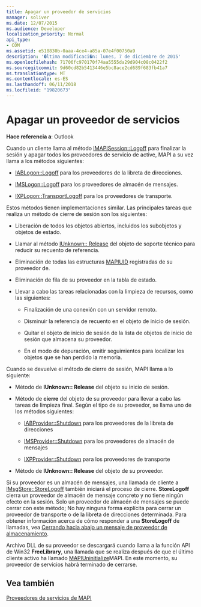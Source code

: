 ```yaml
---
title: Apagar un proveedor de servicios
manager: soliver
ms.date: 12/07/2015
ms.audience: Developer
localization_priority: Normal
api_type:
- COM
ms.assetid: e518830b-0aaa-4ce4-a85a-07e4f00750a9
description: '�ltima modificaci�n: lunes, 7 de diciembre de 2015'
ms.openlocfilehash: 71706fc970170f74aa5555da29d904c08c0422f2
ms.sourcegitcommit: 9d60cd82b5413446e5bc8ace2cd689f683fb41a7
ms.translationtype: MT
ms.contentlocale: es-ES
ms.lasthandoff: 06/11/2018
ms.locfileid: "19820673"
---
```

# <a name="shutting-down-a-service-provider"></a>Apagar un proveedor de servicios

 
  
**Hace referencia a**: Outlook 
  
Cuando un cliente llama al método [IMAPISession::Logoff](imapisession-logoff.md) para finalizar la sesión y apagar todos los proveedores de servicio de active, MAPI a su vez llama a los métodos siguientes: 
  
- [IABLogon::Logoff](iablogon-logoff.md) para los proveedores de la libreta de direcciones. 
    
- [IMSLogon::Logoff](imslogon-logoff.md) para los proveedores de almacén de mensajes. 
    
- [IXPLogon::TransportLogoff](ixplogon-transportlogoff.md) para los proveedores de transporte. 
    
Estos métodos tienen implementaciones similar. Las principales tareas que realiza un método de cierre de sesión son los siguientes:
  
- Liberación de todos los objetos abiertos, incluidos los subobjetos y objetos de estado.
    
- Llamar al método [IUnknown:: Release](http://msdn.microsoft.com/library/4b494c6f-f0ee-4c35-ae45-ed956f40dc7a%28Office.15%29.aspx) del objeto de soporte técnico para reducir su recuento de referencia. 
    
- Eliminación de todas las estructuras [MAPIUID](mapiuid.md) registradas de su proveedor de. 
    
- Eliminación de fila de su proveedor en la tabla de estado.
    
- Llevar a cabo las tareas relacionadas con la limpieza de recursos, como las siguientes:
    
  - Finalización de una conexión con un servidor remoto.
    
  - Disminuir la referencia de recuento en el objeto de inicio de sesión.
    
  - Quitar el objeto de inicio de sesión de la lista de objetos de inicio de sesión que almacena su proveedor.
    
  - En el modo de depuración, emitir seguimientos para localizar los objetos que se han perdido la memoria.
    
Cuando se devuelve el método de cierre de sesión, MAPI llama a lo siguiente:
  
- Método de **IUnknown:: Release** del objeto su inicio de sesión. 
    
- Método de **cierre** del objeto de su proveedor para llevar a cabo las tareas de limpieza final. Según el tipo de su proveedor, se llama uno de los métodos siguientes: 
    
  - [IABProvider::Shutdown](iabprovider-shutdown.md) para los proveedores de la libreta de direcciones 
    
  - [IMSProvider::Shutdown](imsprovider-shutdown.md) para los proveedores de almacén de mensajes 
    
  - [IXPProvider::Shutdown](ixpprovider-shutdown.md) para los proveedores de transporte 
    
- Método de **IUnknown:: Release** del objeto de su proveedor. 
    
Si su proveedor es un almacén de mensajes, una llamada de cliente a [IMsgStore::StoreLogoff](imsgstore-storelogoff.md) también iniciará el proceso de cierre. **StoreLogoff** cierra un proveedor de almacén de mensaje concreto y no tiene ningún efecto en la sesión. Solo un proveedor de almacén de mensajes se puede cerrar con este método; No hay ninguna forma explícita para cerrar un proveedor de transporte o de la libreta de direcciones determinada. Para obtener información acerca de cómo responder a una **StoreLogoff** de llamadas, vea [Cerrando hacia abajo un mensaje de proveedor de almacenamiento](shutting-down-a-message-store-provider.md).
  
Archivo DLL de su proveedor se descargará cuando llama a la función API de Win32 **FreeLibrary**, una llamada que se realiza después de que el último cliente activo ha llamado [MAPIUninitialize](mapiuninitialize.md)MAPI. En este momento, su proveedor de servicios habrá terminado de cerrarse. 
  
## <a name="see-also"></a>Vea también



[Proveedores de servicios de MAPI](mapi-service-providers.md)

